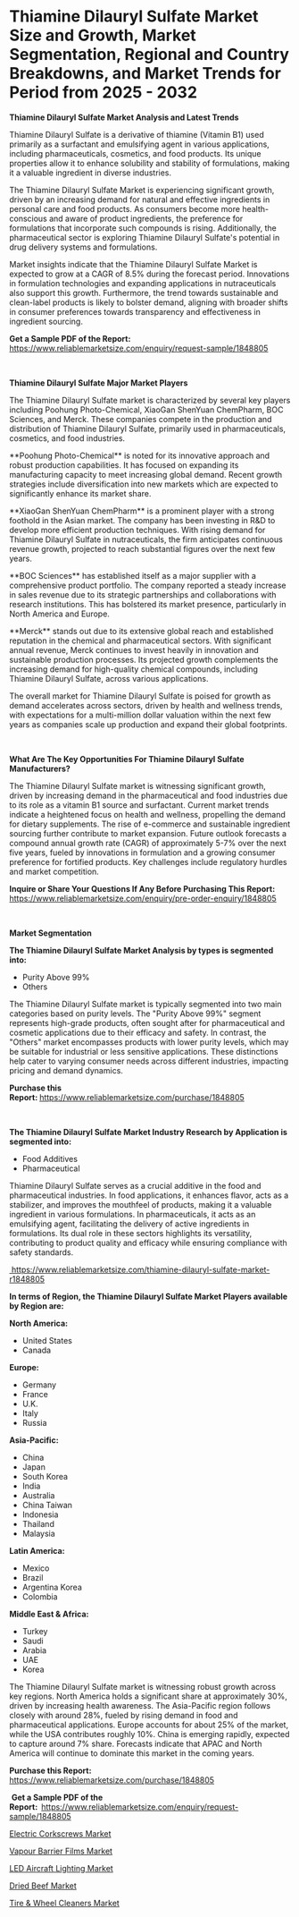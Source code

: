 <p><h1>Thiamine Dilauryl Sulfate Market Size and Growth, Market Segmentation, Regional and Country Breakdowns, and Market Trends for Period from 2025 -  2032</h1></p><p><strong>Thiamine Dilauryl Sulfate Market Analysis and Latest Trends</strong></p>
<p><p>Thiamine Dilauryl Sulfate is a derivative of thiamine (Vitamin B1) used primarily as a surfactant and emulsifying agent in various applications, including pharmaceuticals, cosmetics, and food products. Its unique properties allow it to enhance solubility and stability of formulations, making it a valuable ingredient in diverse industries.</p><p>The Thiamine Dilauryl Sulfate Market is experiencing significant growth, driven by an increasing demand for natural and effective ingredients in personal care and food products. As consumers become more health-conscious and aware of product ingredients, the preference for formulations that incorporate such compounds is rising. Additionally, the pharmaceutical sector is exploring Thiamine Dilauryl Sulfate's potential in drug delivery systems and formulations.</p><p>Market insights indicate that the Thiamine Dilauryl Sulfate Market is expected to grow at a CAGR of 8.5% during the forecast period. Innovations in formulation technologies and expanding applications in nutraceuticals also support this growth. Furthermore, the trend towards sustainable and clean-label products is likely to bolster demand, aligning with broader shifts in consumer preferences towards transparency and effectiveness in ingredient sourcing.</p></p>
<p><strong>Get a Sample PDF of the Report:&nbsp;</strong> <a href="https://www.reliablemarketsize.com/enquiry/request-sample/1848805?utm_campaign=1833&utm_medium=2&utm_source=Github&utm_content=ia&utm_term=30012025&utm_id=thiamine-dilauryl-sulfate">https://www.reliablemarketsize.com/enquiry/request-sample/1848805</a></p>
<p>&nbsp;</p>
<p><strong>Thiamine Dilauryl Sulfate Major Market Players</strong></p>
<p><p>The Thiamine Dilauryl Sulfate market is characterized by several key players including Poohung Photo-Chemical, XiaoGan ShenYuan ChemPharm, BOC Sciences, and Merck. These companies compete in the production and distribution of Thiamine Dilauryl Sulfate, primarily used in pharmaceuticals, cosmetics, and food industries.</p><p>**Poohung Photo-Chemical** is noted for its innovative approach and robust production capabilities. It has focused on expanding its manufacturing capacity to meet increasing global demand. Recent growth strategies include diversification into new markets which are expected to significantly enhance its market share.</p><p>**XiaoGan ShenYuan ChemPharm** is a prominent player with a strong foothold in the Asian market. The company has been investing in R&D to develop more efficient production techniques. With rising demand for Thiamine Dilauryl Sulfate in nutraceuticals, the firm anticipates continuous revenue growth, projected to reach substantial figures over the next few years.</p><p>**BOC Sciences** has established itself as a major supplier with a comprehensive product portfolio. The company reported a steady increase in sales revenue due to its strategic partnerships and collaborations with research institutions. This has bolstered its market presence, particularly in North America and Europe.</p><p>**Merck** stands out due to its extensive global reach and established reputation in the chemical and pharmaceutical sectors. With significant annual revenue, Merck continues to invest heavily in innovation and sustainable production processes. Its projected growth complements the increasing demand for high-quality chemical compounds, including Thiamine Dilauryl Sulfate, across various applications.</p><p>The overall market for Thiamine Dilauryl Sulfate is poised for growth as demand accelerates across sectors, driven by health and wellness trends, with expectations for a multi-million dollar valuation within the next few years as companies scale up production and expand their global footprints.</p></p>
<p>&nbsp;</p>
<p><strong>What Are The Key Opportunities For Thiamine Dilauryl Sulfate Manufacturers?</strong></p>
<p><p>The Thiamine Dilauryl Sulfate market is witnessing significant growth, driven by increasing demand in the pharmaceutical and food industries due to its role as a vitamin B1 source and surfactant. Current market trends indicate a heightened focus on health and wellness, propelling the demand for dietary supplements. The rise of e-commerce and sustainable ingredient sourcing further contribute to market expansion. Future outlook forecasts a compound annual growth rate (CAGR) of approximately 5-7% over the next five years, fueled by innovations in formulation and a growing consumer preference for fortified products. Key challenges include regulatory hurdles and market competition.</p></p>
<p><strong>Inquire or Share Your Questions If Any Before Purchasing This Report:</strong> <a href="https://www.reliablemarketsize.com/enquiry/pre-order-enquiry/1848805?utm_campaign=1833&utm_medium=2&utm_source=Github&utm_content=ia&utm_term=30012025&utm_id=thiamine-dilauryl-sulfate">https://www.reliablemarketsize.com/enquiry/pre-order-enquiry/1848805</a></p>
<p>&nbsp;</p>
<p><strong>Market Segmentation</strong></p>
<p><strong>The Thiamine Dilauryl Sulfate Market Analysis by types is segmented into:</strong></p>
<p><ul><li>Purity Above 99%</li><li>Others</li></ul></p>
<p><p>The Thiamine Dilauryl Sulfate market is typically segmented into two main categories based on purity levels. The "Purity Above 99%" segment represents high-grade products, often sought after for pharmaceutical and cosmetic applications due to their efficacy and safety. In contrast, the "Others" market encompasses products with lower purity levels, which may be suitable for industrial or less sensitive applications. These distinctions help cater to varying consumer needs across different industries, impacting pricing and demand dynamics.</p></p>
<p><strong>Purchase this Report:&nbsp;</strong><a href="https://www.reliablemarketsize.com/purchase/1848805?utm_campaign=1833&utm_medium=2&utm_source=Github&utm_content=ia&utm_term=30012025&utm_id=thiamine-dilauryl-sulfate">https://www.reliablemarketsize.com/purchase/1848805</a></p>
<p>&nbsp;</p>
<p><strong>The Thiamine Dilauryl Sulfate Market Industry Research by Application is segmented into:</strong></p>
<p><ul><li>Food Additives</li><li>Pharmaceutical</li></ul></p>
<p><p>Thiamine Dilauryl Sulfate serves as a crucial additive in the food and pharmaceutical industries. In food applications, it enhances flavor, acts as a stabilizer, and improves the mouthfeel of products, making it a valuable ingredient in various formulations. In pharmaceuticals, it acts as an emulsifying agent, facilitating the delivery of active ingredients in formulations. Its dual role in these sectors highlights its versatility, contributing to product quality and efficacy while ensuring compliance with safety standards.</p></p>
<p><a href="https://www.reliablemarketsize.com/thiamine-dilauryl-sulfate-market-r1848805?utm_campaign=1833&utm_medium=2&utm_source=Github&utm_content=ia&utm_term=30012025&utm_id=thiamine-dilauryl-sulfate">&nbsp;https://www.reliablemarketsize.com/thiamine-dilauryl-sulfate-market-r1848805</a></p>
<p><strong>In terms of Region, the Thiamine Dilauryl Sulfate Market Players available by Region are:</strong></p>
<p>
    <p> <strong> North America: </strong>
        <ul>
            <li>United States</li>
            <li>Canada</li>
        </ul>
        </p> 
    <p> <strong> Europe: </strong>
        <ul>
            <li>Germany</li>
            <li>France</li>
            <li>U.K.</li>
            <li>Italy</li>
            <li>Russia</li>
        </ul>
        </p> 
    <p> <strong> Asia-Pacific: </strong>
        <ul>
            <li>China</li>
            <li>Japan</li>
            <li>South Korea</li>
            <li>India</li>
            <li>Australia</li>
            <li>China Taiwan</li>
            <li>Indonesia</li>
            <li>Thailand</li>
            <li>Malaysia</li>
        </ul>
        </p> 
    <p> <strong> Latin America: </strong>
        <ul>
            <li>Mexico</li>
            <li>Brazil</li>
            <li>Argentina Korea</li>
            <li>Colombia</li>
        </ul>
        </p> 
    <p> <strong> Middle East & Africa: </strong>
        <ul>
            <li>Turkey</li>
            <li>Saudi</li>
            <li>Arabia</li>
            <li>UAE</li>
            <li>Korea</li>
        </ul>
    </p>
    </p>
<p><p>The Thiamine Dilauryl Sulfate market is witnessing robust growth across key regions. North America holds a significant share at approximately 30%, driven by increasing health awareness. The Asia-Pacific region follows closely with around 28%, fueled by rising demand in food and pharmaceutical applications. Europe accounts for about 25% of the market, while the USA contributes roughly 10%. China is emerging rapidly, expected to capture around 7% share. Forecasts indicate that APAC and North America will continue to dominate this market in the coming years.</p></p>
<p><strong>Purchase this Report: </strong><a href="https://www.reliablemarketsize.com/purchase/1848805?utm_campaign=1833&utm_medium=2&utm_source=Github&utm_content=ia&utm_term=30012025&utm_id=thiamine-dilauryl-sulfate">https://www.reliablemarketsize.com/purchase/1848805</a></p>
<p>&nbsp;<strong>Get a Sample PDF of the Report:&nbsp;&nbsp;</strong><a href="https://www.reliablemarketsize.com/enquiry/request-sample/1848805?utm_campaign=1833&utm_medium=2&utm_source=Github&utm_content=ia&utm_term=30012025&utm_id=thiamine-dilauryl-sulfate">https://www.reliablemarketsize.com/enquiry/request-sample/1848805</a></p>
<p><strong></strong></p>
<p><p><a href="https://www.linkedin.com/pulse/latest-electric-corkscrews-market-report-size-share-u6qrf?utm_campaign=1833&utm_medium=2&utm_source=Github&utm_content=ia&utm_term=30012025&utm_id=thiamine-dilauryl-sulfate">Electric Corkscrews Market</a></p><p><a href="https://www.linkedin.com/pulse/vapour-barrier-films-market-analysis-structure-size-growing-l4s4f?utm_campaign=1833&utm_medium=2&utm_source=Github&utm_content=ia&utm_term=30012025&utm_id=thiamine-dilauryl-sulfate">Vapour Barrier Films Market</a></p><p><a href="https://github.com/ygfu6u/Market-Research-Report-List-1/blob/main/led-aircraft-lighting-market.md?utm_campaign=1833&utm_medium=2&utm_source=Github&utm_content=ia&utm_term=30012025&utm_id=thiamine-dilauryl-sulfate">LED Aircraft Lighting Market</a></p><p><a href="https://www.linkedin.com/pulse/dried-beef-market-from-20252032-in-depth-quantitative-analysis-ec9sf?utm_campaign=1833&utm_medium=2&utm_source=Github&utm_content=ia&utm_term=30012025&utm_id=thiamine-dilauryl-sulfate">Dried Beef Market</a></p><p><a href="https://github.com/mahnoor2003/Market-Research-Report-List-7/blob/main/tire-wheel-cleaners-market.md?utm_campaign=1833&utm_medium=2&utm_source=Github&utm_content=ia&utm_term=30012025&utm_id=thiamine-dilauryl-sulfate">Tire & Wheel Cleaners Market</a></p></p>